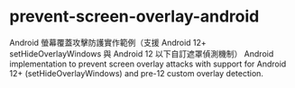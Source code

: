 # prevent-screen-overlay-android
Android 螢幕覆蓋攻擊防護實作範例（支援 Android 12+ setHideOverlayWindows 與 Android 12 以下自訂遮罩偵測機制） Android implementation to prevent screen overlay attacks with support for Android 12+ (setHideOverlayWindows) and pre-12 custom overlay detection.
